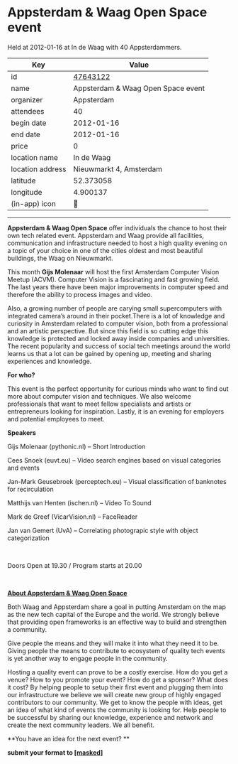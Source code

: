 # Appsterdam & Waag Open Space event
Held at 2012-01-16 at In de Waag with 40 Appsterdammers.
        
|Key|Value
|---|---|
|id|[47643122](https://www.meetup.com/appsterdam/events/47643122/)|
|name|Appsterdam & Waag Open Space event|
|organizer|Appsterdam|
|attendees|40|
|begin date|2012-01-16|
|end date|2012-01-16|
|price|0|
|location name|In de Waag|
|location address|Nieuwmarkt 4, Amsterdam|
|latitude|52.373058|
|longitude|4.900137|
|(in-app) icon|📱|

---

**Appsterdam & Waag Open Space** offer individuals the chance to host their own tech related event. Appsterdam and Waag provide all facilities, communication and infrastructure needed to host a high quality evening on a topic of your choice in one of the cities oldest and most beautiful buildings, the Waag on Nieuwmarkt.

This month **Gijs Molenaar** will host the first Amsterdam Computer Vision Meetup (ACVM). Computer Vision is a fascinating and fast growing field. The last years there have been major improvements in computer speed and therefore the ability to process images and video.

Also, a growing number of people are carying small supercomputers with integrated camera’s around in their pocket.There is a lot of knowledge and curiosity in Amsterdam related to computer vision, both from a professional and an artistic perspective. But since this field is so cutting edge this knowledge is protected and locked away inside companies and universities. The recent popularity and success of social tech meetings around the world learns us that a lot can be gained by opening up, meeting and sharing experiences and knowledge.

**For who?**

This event is the perfect opportunity for curious minds who want to find out more about computer vision and techniques. We also welcome professionals that want to meet fellow specialists and artists or entrepreneurs looking for inspiration. Lastly, it is an evening for employers and potential employees to meet.

**Speakers**

Gijs Molenaar (pythonic.nl) – Short Introduction

Cees Snoek (euvt.eu) – Video search engines based on visual categories and events

Jan-Mark Geusebroek (perceptech.eu) – Visual classification of banknotes for recirculation

Matthijs van Henten (ischen.nl) – Video To Sound

Mark de Greef (VicarVision.nl) – FaceReader

Jan van Gemert (UvA) – Correlating photograpic style with object categorization

 

Doors Open at 19.30 / Program starts at 20.00

 

**[About Appsterdam & Waag Open Space](http://events.waag.org/opendata/open-space/)**

Both Waag and Appsterdam share a goal in putting Amsterdam on the map as the new tech capital of the Europe and the world. We strongly believe that providing open frameworks is an effective way to build and strengthen a community.

Give people the means and they will make it into what they need it to be. Giving people the means to contribute to ecosystem of quality tech events is yet another way to engage people in the community.

Hosting a quality event can prove to be a costly exercise. How do you get a venue? How to you promote your event? How do get a sponsor? What does it cost? By helping people to setup their first event and plugging them into our infrastructure we believe we will create new group of highly engaged contributors to our community. We get to know the people with ideas, get an idea of what kind of events the community is looking for. Help people to be successful by sharing our knowledge, experience and network and create the next community leaders. We all benefit.

**You have an idea for the next event? **

**submit your format to [[masked]](mailto:[masked])**

 



